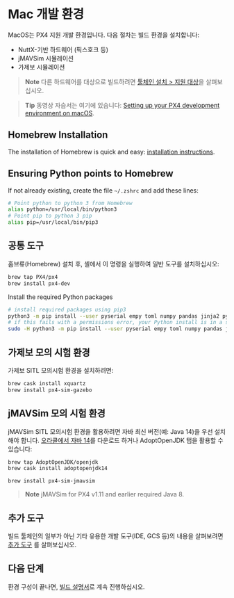# Mac 개발 환경

MacOS는 PX4 지원 개발 환경입니다. 다음 절차는 빌드 환경을 설치합니다:

* NuttX-기반 하드웨어 (픽스호크 등)
* jMAVSim 시뮬레이션
* 가제보 시뮬레이션

> **Note** 다른 하드웨어를 대상으로 빌드하려면 [툴체인 설치 > 지원 대상](../setup/dev_env.md#supported-targets)을 살펴보십시오. 

<span></span>

> **Tip** 동영상 자습서는 여기에 있습니다: [Setting up your PX4 development environment on macOS](https://youtu.be/tMbMGiMs1cQ).

## Homebrew Installation

The installation of Homebrew is quick and easy: [installation instructions](https://brew.sh).

## Ensuring Python points to Homebrew

If not already existing, create the file `~/.zshrc` and add these lines:

```sh
# Point python to python 3 from Homebrew
alias python=/usr/local/bin/python3
# Point pip to python 3 pip
alias pip=/usr/local/bin/pip3
```

## 공통 도구

홈브류(Homebrew) 설치 후, 셸에서 이 명령을 실행하여 일반 도구를 설치하십시오:

```sh
brew tap PX4/px4
brew install px4-dev
```

Install the required Python packages

```sh
# install required packages using pip3
python3 -m pip install --user pyserial empy toml numpy pandas jinja2 pyyaml pyros-genmsg packaging
# if this fails with a permissions error, your Python install is in a system path - use this command instead:
sudo -H python3 -m pip install --user pyserial empy toml numpy pandas jinja2 pyyaml pyros-genmsg packaging
```

## 가제보 모의 시험 환경

가제보 SITL 모의시험 환경을 설치하려면:

```sh
brew cask install xquartz
brew install px4-sim-gazebo
```

## jMAVSim 모의 시험 환경

jMAVSim SITL 모의시험 환경을 활용하려면 자바 최신 버전(예: Java 14)을 우선 설치해야 합니다. [오라클에서 자바 14](https://www.oracle.com/java/technologies/javase-jdk14-downloads.html)를 다운로드 하거나 AdoptOpenJDK 탭을 활용할 수 있습니다:

```sh
brew tap AdoptOpenJDK/openjdk
brew cask install adoptopenjdk14
```

```sh
brew install px4-sim-jmavsim
```

> **Note** jMAVSim for PX4 v1.11 and earlier required Java 8.

## 추가 도구

빌드 툴체인의 일부가 아닌 기타 유용한 개발 도구(IDE, GCS 등)의 내용을 살펴보려면 [추가 도구](../setup/generic_dev_tools.md) 를 살펴보십시오.

## 다음 단계

환경 구성이 끝나면, [빌드 설명서](../setup/building_px4.md)로 계속 진행하십시오.